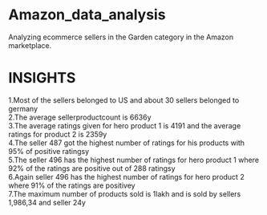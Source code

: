 # Amazon_data_analysis
Analyzing ecommerce sellers in the Garden category in the Amazon marketplace.
# INSIGHTS
1.Most of the sellers belonged to US and about 30 sellers belonged to germany<br>
2.The average sellerproductcount is 6636y<br>
3.The average ratings given for hero product 1 is 4191 and the average ratings for product 2 is 2359y<br>
4.The seller 487 got the highest number of ratings for his products with 95% of positive ratingsy<br>
5.The seller 496 has the highest number of ratings for hero product 1 where 92% of the ratings are positive out of 288 ratingsy<br>
6.Again seller 496 has the highest number of ratings for hero product 2 where 91% of the ratings are positivey<br>
7.The maximum number of products sold is 1lakh and is sold by sellers 1,986,34 and seller 24y<br>

